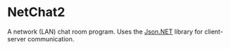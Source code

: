 # NetChat2
A network (LAN) chat room program. Uses the <a href="http://www.newtonsoft.com/json">Json.NET</a> library for client-server communication.
